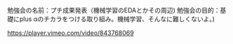 勉強会の名前：プチ成果発表（機械学習のEDAとかその周辺)
勉強会の目的：基礎にplus αのチカラをつける取り組み。機械学習、そんなに難しくないよ。)

https://player.vimeo.com/video/843768069
